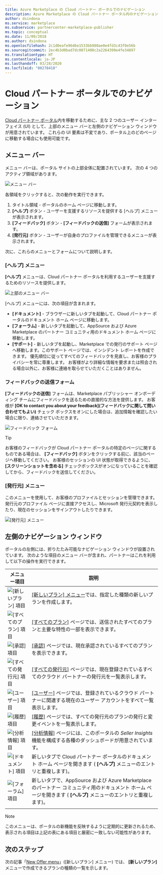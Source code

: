 ```yaml
---
title: Azure Marketplace の Cloud パートナー ポータルでのナビゲーション
description: Azure Marketplace の Cloud パートナー ポータル内のナビゲーションに関する説明です。
author: dsindona
ms.service: marketplace
ms.subservice: partnercenter-marketplace-publisher
ms.topic: conceptual
ms.date: 11/09/2018
ms.author: dsindona
ms.openlocfilehash: 2c1d0eafe96d6e1533bb980ae0e4fd3c43f0e56b
ms.sourcegitcommit: 2ec4b3d0bad7dc0071400c2a2264399e4fe34897
ms.translationtype: HT
ms.contentlocale: ja-JP
ms.lasthandoff: 03/28/2020
ms.locfileid: "80278418"
---
```

# <a name="cloud-partner-portal-navigation"></a>Cloud パートナー ポータルでのナビゲーション

[Cloud パートナー ポータル](https://cloudpartner.azure.com)内を移動するために、主な 2 つのユーザー インターフェイス (UI) として、上部のメニュー バーと左側のナビゲーション ウィンドウが用意されています。  これらの UI 要素は不変であり、ポータル上のどのページに移動する場合にも使用可能です。


## <a name="menu-bar"></a>メニュー バー

メニュー バーは、ポータル サイトの上部全体に配置されています。  次の 4 つのアクティブ領域があります。

![メニュー バー](./media/top-menubar1.png)

各領域をクリックすると、次の動作を実行できます。

1. タイトル領域 - ポータルのホーム ページに移動します。
2. **[ヘルプ]** ボタン - ユーザーを支援するリソースを提供する [ヘルプ] メニューが表示されます。
3. **[フィードバック]** ボタン - **[フィードバックの送信]** フォームが表示されます。
4. **[発行元]** ボタン - ユーザーが自身のプロファイルを管理できるメニューが表示されます。

次に、これらのメニューとフォームについて説明します。

### <a name="help-menu"></a>[ヘルプ] メニュー

**[ヘルプ]** メニューは、Cloud パートナー ポータルを利用するユーザーを支援するためのリソースを提供します。

![上部のメニュー バー](./media/top-menubar2.png)

[ヘルプ] メニューには、次の項目が含まれます。

- **[ドキュメント]** - ブラウザーに新しいタブを起動して、Cloud パートナー ポータルのドキュメント ホーム ページに移動します。 
- **[フォーラム]** - 新しいタブを起動して、AppSource および Azure Marketplace のパートナー コミュニティ用のドキュメント ホーム ページに移動します。
- **[サポート]** - 新しいタブを起動し、Marketplace での発行のサポート ページへ移動します。このサポート ページでは、インシデント レポートを作成できます。  優先順位に従ってすべてのフィードバックを見直し、お客様のプライバシーを常に尊重します。 お客様がより詳細な情報を要求または照会される場合以外に、お客様に連絡を取らせていただくことはありません。


### <a name="send-us-feedback-form"></a>フィードバックの送信フォーム

**[フィードバックの送信]** フォームは、Marketplace パブリッシャー オンボーディング チームにフィードバックを送るための直接的な方法を提供します。  お客様が **[OK to contact you about your feedback]\(フィードバックに関して問い合わせてもよい\)** チェック ボックスをオンにした場合は、追加情報を確認したい場合に限り、連絡させていただきます。

![フィードバック フォーム](./media/feedback-form.png)

> [!TIP]
> お客様のフィードバックが Cloud パートナー ポータルの特定のページに関するものである場合は、 **[フィードバック]** ボタンをクリックする前に、該当のページへ移動してください。  お客様のセッションの UI 状態が取得できるように、 **[スクリーンショットを含める]** チェックボックスがオンになっていることを確認してから、フィードバックを送信してください。 


### <a name="publisher-menu"></a>[発行元] メニュー

このメニューを使用して、お客様のプロファイルとセッションを管理できます。発行元のプロファイル ページに直接アクセスし、Microsoft 発行元契約を表示したり、現在のセッションをサインアウトしたりできます。 

![[発行元] メニュー](./media/publisher-menu.png)


## <a name="left-navigation-pane"></a>左側のナビゲーション ウィンドウ

ポータルの左側には、折りたたみ可能なナビゲーション ウィンドウが設置されています。  次のような項目のメニュー バーが含まれ、パートナーはこれを利用して以下の操作を実行できます。


|    **メニュー項目**     |      **説明**                       |
|    -------------     |      ---------------                       |
| ![[新しいプラン] 項目](./media/left-navbar1.png) | [[新しいプラン] メニュー](./cpp-new-offer-menu.md)では、指定した種類の新しいプランを作成します。 |
| ![[すべてのプラン] 項目](./media/left-navbar2.png) | [[すべてのプラン]](./cpp-all-offers-page.md) ページでは、送信されたすべてのプランと主要な特性の一部を表示できます。 |
| ![[承認] 項目](./media/left-navbar3.png) | [[承認]](./cpp-approvals-page.md) ページでは、現在承認されているすべてのプランを表示できます。 |
| ![[すべての発行元] 項目](./media/left-navbar4.png) | [[すべての発行元]](./cpp-all-publishers-page.md) ページでは、現在登録されているすべてのクラウド パートナーの発行元を一覧表示します。 |
| ![[ユーザー] 項目](./media/left-navbar5.png) | [[ユーザー]](./cpp-users-page.md) ページでは、登録されているクラウド パートナーに関連する現在のユーザー アカウントをすべて一覧表示します。 |
| ![[履歴] 項目](./media/left-navbar6.png) | [[履歴]](./cpp-history-page.md) ページでは、すべての発行元のプランの発行と変更イベントを一覧表示します。 |
| ![[分析情報] 項目](./media/left-navbar7.png) | [[分析情報]](./cpp-insights-page.md) ページには、このポータルの *Seller Insights* 機能を構成する各種のダッシュボードが用意されています。 |
| ![[ドキュメント] 項目](./media/left-navbar8.png) | 新しいタブで Cloud パートナー ポータルのドキュメント ホーム ページを開きます ( **[ヘルプ]** メニューのエントリと重複します)。 |
| ![[フォーラム] 項目](./media/left-navbar9.png)  | 新しいタブで、AppSource および Azure Marketplace のパートナー コミュニティ用のドキュメント ホーム ページを開きます ( **[ヘルプ]** メニューのエントリと重複します)。 |
|  |  |

> [!NOTE]
> このメニューは、ポータルの新機能を反映するように定期的に更新されるため、表示される項目は上記の表にある項目と厳密に一致しない可能性があります。


## <a name="next-steps"></a>次のステップ

次の記事「[New Offer menu](./cpp-new-offer-menu.md)」([新しいプラン] メニュー) では、 **[新しいプラン]** メニューで作成できるプランの種類の一覧を示します。
